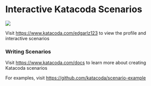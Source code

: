 # Interactive Katacoda Scenarios

[![](http://shields.katacoda.com/katacoda/edgarlz123/count.svg)](https://www.katacoda.com/edgarlz123 "Get your profile on Katacoda.com")

Visit https://www.katacoda.com/edgarlz123 to view the profile and interactive scenarios

### Writing Scenarios
Visit https://www.katacoda.com/docs to learn more about creating Katacoda scenarios

For examples, visit https://github.com/katacoda/scenario-example
